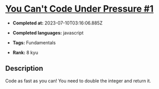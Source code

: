 # [You Can't Code Under Pressure #1](https://www.codewars.com/kata/53ee5429ba190077850011d4)

- **Completed at:** 2023-07-10T03:16:06.885Z

- **Completed languages:** javascript

- **Tags:** Fundamentals

- **Rank:** 8 kyu

## Description

Code as fast as you can! You need to double the integer and return it.